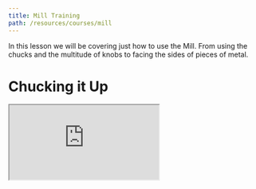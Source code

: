```yaml
---
title: Mill Training
path: /resources/courses/mill
---
```


In this lesson we will be covering just how to use the Mill. From using the chucks and the multitude of knobs to facing the sides of pieces of metal.

# Chucking it Up

<div class="videowrapper">
  <iframe src="https://www.youtube-nocookie.com/embed/_EX3wOt56Eg?rel=0&showinfo=0" allowfullscreen></iframe>
</div>